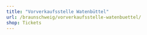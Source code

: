 ```yaml
---
title: "Vorverkaufsstelle Watenbüttel"
url: /braunschweig/vorverkaufsstelle-watenbuettel/
shop: Tickets
---
```


